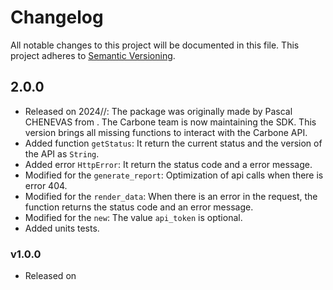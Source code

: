 # Changelog

All notable changes to this project will be documented in this file. This project adheres to [Semantic Versioning](https://semver.org/spec/v2.0.0.html).


## 2.0.0
- Released on 2024//: The package was originally made by Pascal CHENEVAS from . The Carbone team is now maintaining the SDK. This version brings all missing functions to interact with the Carbone API.
- Added function `getStatus`: It return the current status and the version of the API as `String`.
- Added error `HttpError`: It return the status code and a error message.
- Modified for the `generate_report`: Optimization of api calls when there is error 404.
- Modified for the `render_data`: When there is an error in the request, the function returns the status code and an error message.
- Modified for the `new`: The value `api_token` is optional.
- Added units tests.

### v1.0.0
- Released on 